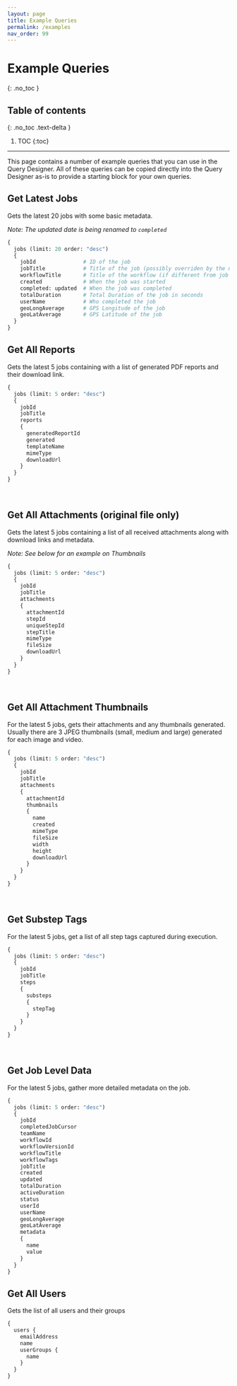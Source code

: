 ```yaml
---
layout: page
title: Example Queries
permalink: /examples
nav_order: 99
---
```


# Example Queries
{: .no_toc }

## Table of contents
{: .no_toc .text-delta }

1. TOC
{:toc}

---

This page contains a number of example queries that you can use in the Query Designer. All of these queries can be copied directly into the Query Designer as-is to provide a starting block for your own queries.

## Get Latest Jobs

Gets the latest 20 jobs with some basic metadata.

*Note: The updated date is being renamed to `completed`*

```graphql
{
  jobs (limit: 20 order: "desc")
  {
    jobId               # ID of the job
    jobTitle            # Title of the job (possibly overriden by the user)
    workflowTitle       # Title of the workflow (if different from job title)
    created             # When the job was started
    completed: updated  # When the job was completed
    totalDuration       # Total Duration of the job in seconds
    userName            # Who completed the job
    geoLongAverage      # GPS Longitude of the job
    geoLatAverage       # GPS Latitude of the job
  }
}
```

## Get All Reports

Gets the latest 5 jobs containing with a list of generated PDF reports and their download link.

```graphql
{
  jobs (limit: 5 order: "desc")
  {
    jobId
    jobTitle
    reports
    {
      generatedReportId
      generated
      templateName
      mimeType
      downloadUrl
    }
  }
}
```
​
## Get All Attachments (original file only)
Gets the latest 5 jobs containing a list of all received attachments along with download links and metadata.

*Note: See below for an example on Thumbnails*

```graphql
{
  jobs (limit: 5 order: "desc")
  {
    jobId
    jobTitle
    attachments
    {
      attachmentId
      stepId
      uniqueStepId
      stepTitle
      mimeType
      fileSize
      downloadUrl
    }
  }
}
```
​
## Get All Attachment Thumbnails

For the latest 5 jobs, gets their attachments and any thumbnails generated. Usually there are 3 JPEG thumbnails (small, medium and large) generated for each image and video.

```graphql
{
  jobs (limit: 5 order: "desc")
  {
    jobId
    jobTitle
    attachments
    {
      attachmentId
      thumbnails
      {
        name
        created
        mimeType
        fileSize
        width
        height
        downloadUrl
      }
    }
  }
}
```
​
## Get Substep Tags

For the latest 5 jobs, get a list of all step tags captured during execution.

```graphql
{
  jobs (limit: 5 order: "desc")
  {
    jobId
    jobTitle
    steps
    {
      substeps
      {
        stepTag
      }
    }
  }
}
```
​
​
## Get Job Level Data

For the latest 5 jobs, gather more detailed metadata on the job.

```graphql
{
  jobs (limit: 5 order: "desc")
  {
    jobId
    completedJobCursor
    teamName
    workflowId
    workflowVersionId
    workflowTitle
    workflowTags
    jobTitle
    created
    updated
    totalDuration
    activeDuration
    status
    userId
    userName
    geoLongAverage
    geoLatAverage
    metadata
    {
      name
      value
    }
  }
}
```

## Get All Users

Gets the list of all users and their groups

```graphql
{
  users {
    emailAddress
    name
    userGroups {
      name
    }
  }
}
```
